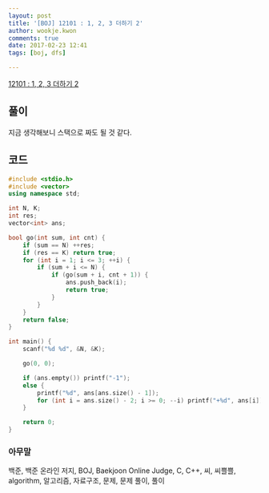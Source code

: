 ```yaml
---
layout: post
title: '[BOJ] 12101 : 1, 2, 3 더하기 2'
author: wookje.kwon
comments: true
date: 2017-02-23 12:41
tags: [boj, dfs]

---
```


[12101 : 1, 2, 3 더하기 2](https://www.acmicpc.net/problem/12101)

## 풀이

지금 생각해보니 스택으로 짜도 될 것 같다.  

## 코드

```cpp
#include <stdio.h>
#include <vector>
using namespace std;

int N, K;
int res;
vector<int> ans;

bool go(int sum, int cnt) {
	if (sum == N) ++res;
	if (res == K) return true;
	for (int i = 1; i <= 3; ++i) {
		if (sum + i <= N) {
			if (go(sum + i, cnt + 1)) {
				ans.push_back(i);
				return true;
			}
		}
	}
	return false;
}

int main() {
	scanf("%d %d", &N, &K);

	go(0, 0);

	if (ans.empty()) printf("-1");
	else {
		printf("%d", ans[ans.size() - 1]);
		for (int i = ans.size() - 2; i >= 0; --i) printf("+%d", ans[i]);
	}

	return 0;
}
```

### 아무말  
백준, 백준 온라인 저지, BOJ, Baekjoon Online Judge, C, C++, 씨, 씨쁠쁠, algorithm, 알고리즘, 자료구조, 문제, 문제 풀이, 풀이